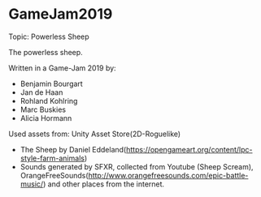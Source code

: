 # GameJam2019
Topic: Powerless Sheep

The powerless sheep.

Written in a Game-Jam 2019 by:
- Benjamin Bourgart
- Jan de Haan
- Rohland Kohlring
- Marc Buskies
- Alicia Hormann

Used assets from:
Unity Asset Store(2D-Roguelike) 
- The Sheep by Daniel Eddeland(https://opengameart.org/content/lpc-style-farm-animals)
- Sounds generated by SFXR, collected from Youtube (Sheep Scream), OrangeFreeSounds(http://www.orangefreesounds.com/epic-battle-music/) and other places from the internet.